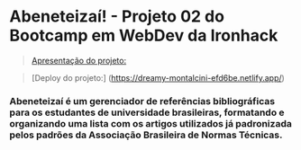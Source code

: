 # Abeneteizaí! - Projeto 02 do Bootcamp em WebDev da Ironhack

> [Apresentação do projeto:](https://www.canva.com/design/DAE4t-gv1-Q/Vx3bnVd0tJ_rvTUASezcMA/view?utm_content=DAE4t-gv1-Q&utm_campaign=designshare&utm_medium=link&utm_source=sharebutton)

> [Deploy do projeto:] (https://dreamy-montalcini-efd6be.netlify.app/)

### Abeneteizaí é um gerenciador de referências bibliográficas para os estudantes de universidade brasileiras, formatando e organizando uma lista com os artigos utilizados já padronizada pelos padrões da Associação Brasileira de Normas Técnicas.
